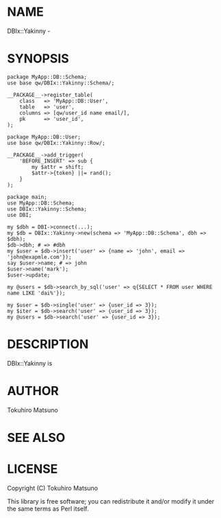 # NAME

DBIx::Yakinny -

# SYNOPSIS

    package MyApp::DB::Schema;
    use base qw/DBIx::Yakinny::Schema/;

    __PACKAGE__->register_table(
        class   => 'MyApp::DB::User',
        table   => 'user',
        columns => [qw/user_id name email/],
        pk      => 'user_id',
    );

    package MyApp::DB::User;
    use base qw/DBIx::Yakinny::Row/;

    __PACKAGE__->add_trigger(
        'BEFORE_INSERT' => sub {
            my $attr = shift;
            $attr->{token} ||= rand();
        }
    );

    package main;
    use MyApp::DB::Schema;
    use DBIx::Yakinny::Schema;
    use DBI;

    my $dbh = DBI->connect(...);
    my $db = DBIx::Yakinny->new(schema => 'MyApp::DB::Schema', dbh => $dbh);
    $db->dbh; # => #dbh
    my $user = $db->insert('user' => {name => 'john', email => 'john@exapmle.com'});
    say $user->name; # => john
    $user->name('mark');
    $user->update;

    my @users = $db->search_by_sql('user' => q{SELECT * FROM user WHERE name LIKE 'dai%'});

    my $user = $db->single('user' => {user_id => 3});
    my $iter = $db->search('user' => {user_id => 3});
    my @users = $db->search('user' => {user_id => 3});

# DESCRIPTION

DBIx::Yakinny is

# AUTHOR

Tokuhiro Matsuno <tokuhirom AAJKLFJEF GMAIL COM>

# SEE ALSO

# LICENSE

Copyright (C) Tokuhiro Matsuno

This library is free software; you can redistribute it and/or modify
it under the same terms as Perl itself.